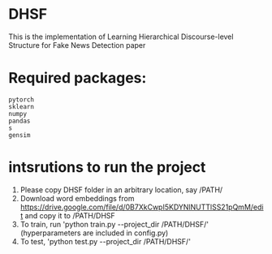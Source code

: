# DHSF
This is the implementation of  Learning Hierarchical Discourse-level Structure for Fake News Detection paper 

# Required packages:
    pytorch
    sklearn
    numpy
    pandas
    s
    gensim

# intsrutions to run the project
1. Please copy  DHSF folder in an arbitrary location, say /PATH/
2. Download word embeddings from https://drive.google.com/file/d/0B7XkCwpI5KDYNlNUTTlSS21pQmM/edit and copy it to /PATH/DHSF
3. To train, run 'python train.py --project_dir /PATH/DHSF/' (hyperparameters are included in config.py)
4. To test, 'python test.py --project_dir /PATH/DHSF/' 




